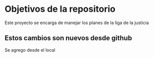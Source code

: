 # Objetivos de la repositorio

Este proyecto se encarga de manejar los planes de la liga de la justicia


## Estos cambios son nuevos desde github
Se agrego desde el local
